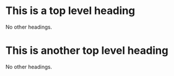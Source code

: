 This is a top level heading
===

No other headings.

This is another top level heading
===

No other headings.
